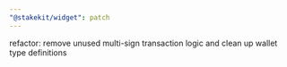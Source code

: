 ```yaml
---
"@stakekit/widget": patch
---
```


refactor: remove unused multi-sign transaction logic and clean up wallet type definitions
